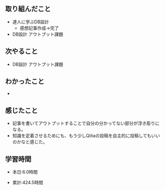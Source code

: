 ## 取り組んだこと
- 達人に学ぶDB設計
  - 感想記事作成→完了
- DB設計 アウトプット課題


## 次やること
- DB設計 アウトプット課題

  
## わかったこと
- 

## 感じたこと
- 記事を書いてアウトプットすることで自分の分かってない部分が浮き彫りになる。
- 知識を定着させるためにも、もう少しQiitaの投稿を自主的に投稿してもいいのかなと感じた。

## 学習時間
- 本日:6.0時間

- 累計:424.5時間
